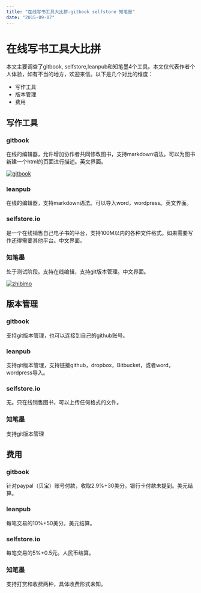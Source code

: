 ```yaml
---
title: "在线写书工具大比拼-gitbook selfstore 知笔墨"
date: "2015-09-07"
---
```


# 在线写书工具大比拼

本文主要调查了gitbook, selfstore,leanpub和知笔墨4个工具。本文仅代表作者个人体验，如有不当的地方，欢迎来信。以下是几个对比的维度：

- 写作工具
- 版本管理
- 费用

## 写作工具

### gitbook

在线的编辑器，允许增加协作者共同修改图书，支持markdown语法。可以为图书新建一个html的页面进行描述。英文界面。

[![gitbook](/wp-content/uploads/2015/09/gitbook-300x100.png)](/wp-content/uploads/2015/09/gitbook.png)

### leanpub

在线的编辑器，支持markdown语法。可以导入word，wordpress。英文界面。

### selfstore.io

是一个在线销售自己电子书的平台，支持100M以内的各种文件格式。如果需要写作还得需要其他平台。中文界面。

### 知笔墨

处于测试阶段。支持在线编辑，支持git版本管理。中文界面。

[![zhibimo](/wp-content/uploads/2015/09/zhibimo-300x56.png)](/wp-content/uploads/2015/09/zhibimo.png)

## 版本管理

### gitbook

支持git版本管理，也可以连接到自己的github账号。

### leanpub

支持git版本管理，支持链接github，dropbox，Bitbucket，或者word，wordpress导入。

### selfstore.io

无。只在线销售图书，可以上传任何格式的文件。

### 知笔墨

支持git版本管理

## 费用

### gitbook

针对paypal（贝宝）账号付款，收取2.9%+30美分。银行卡付款未提到。美元结算。

### leanpub

每笔交易的10%+50美分。美元结算。

### selfstore.io

每笔交易的5%+0.5元。人民币结算。

### 知笔墨

支持打赏和收费两种，具体收费形式未知。
